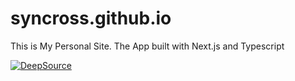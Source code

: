 # syncross.github.io

This is My Personal Site.
The App built with Next.js and Typescript

[![DeepSource](https://deepsource.io/gh/SynCROSS/syncross.github.io.svg/?label=active+issues&show_trend=true&token=8q1FIGdMELfBQizH07ELW-kB)](https://deepsource.io/gh/SynCROSS/syncross.github.io/?ref=repository-badge)
